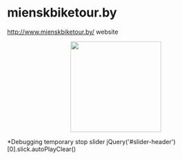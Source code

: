 # mienskbiketour.by
http://www.mienskbiketour.by/ website

<p align="center">
    <img src="https://user-images.githubusercontent.com/5278175/72259514-b8c59a80-3621-11ea-910e-cff36f53fe6a.png" width="210">
</p>


*Debugging
temporary stop slider
jQuery('#slider-header')[0].slick.autoPlayClear()

